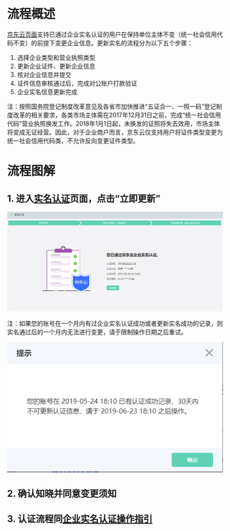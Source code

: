 
# 流程概述
[京东云页面](https://realname.jdcloud.com/account/verify)支持已通过企业实名认证的用户在保持单位主体不变（统一社会信用代码不变）的前提下变更企业信息。更新实名的流程分为以下五个步骤：

 1. 选择企业类型和营业执照类型
 2. 更新企业证件、更新企业信息
 3. 核对企业信息并提交
 4. 证件信息审核通过后，完成对公账户打款验证
 5. 企业实名信息更新完成

注：按照国务院登记制度改革意见及各省市加快推进“五证合一、一照一码”登记制度改革的相关要求，各类市场主体需在2017年12月31日之前，完成“统一社会信用代码”营业执照换发工作。2018年1月1日起，未换发的证照将失去效用，市场主体将变成无证经营。因此，对于企业商户而言，京东云仅支持用户将证件类型变更为统一社会信用代码类，不允许反向变更证件类型。


# 流程图解

## 1. 进入[实名认证](https://realname.jdcloud.com/account/verify)页面，点击“立即更新”

![](../../../image/User/newrealname/14%E8%AE%A4%E8%AF%81%E9%80%9A%E8%BF%87.png)

注：如果您的账号在一个月内有过企业实名认证成功或者更新实名成功的记录，则实名通过后的一个月内无法进行变更，请于限制操作日期之后重试。

![](../../../image/User/newrealname/%E6%97%B6%E9%97%B4%E6%8B%A6%E6%88%AA.png)

 ## 2. 确认知晓并同意变更须知
## 3. 认证流程同[企业实名认证操作指引](https://docs.jdcloud.com/cn/real-name-verification/business-account-verification)

 


